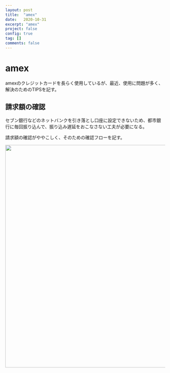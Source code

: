```yaml
---
layout: post
title:  "amex"
date:   2020-10-31
excerpt: "amex"
project: false
config: true
tag: []
comments: false
---
```


# amex
amexのクレジットカードを長らく使用しているが、最近、使用に問題が多く、解決のためのTIPSを記す。

## 請求額の確認
セブン銀行などのネットバンクを引き落とし口座に設定できないため、都市銀行に毎回振り込んで、振り込み遅延をおこなさない工夫が必要になる。  

請求額の確認がややこしく、そのための確認フローを記す。  

<div align="center">
  <img width="700px" src="https://user-images.githubusercontent.com/4949982/97778253-5aba7180-1bb9-11eb-81b9-8397f54380df.png">
</div>

